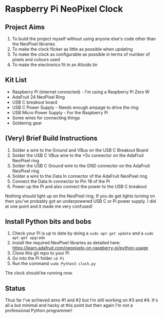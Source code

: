 # Raspberry Pi NeoPixel Clock

## Project Aims

1. To build the project myself without using anyone else's code other than the NeoPixel libraries
2. To make the clock flicker as little as possible when updating
3. To make the clock as configurable as possible in terms of number of pixels and colours used
4. To make the electronics fit in an Altoids tin

## Kit List

* Raspberry Pi (internet connected) - I'm using a Raspberry Pi Zero W
* AdaFruit 24 NeoPixel Ring
* USB C breakout board
* USB C Power Supply - Needs enough ampage to drive the ring
* USB Micro Power Supply - For the Raspberry Pi
* Some wires for connecting things
* Soldering gear

## (Very) Brief Build Instructions

1. Solder a wire to the Ground and VBus on the USB C Breakout Board
2. Solder the USB C VBus wire to the +5v connector on the AdaFruit NeoPixel ring
3. Solder the USB C Ground wire to the GND connector on the AdaFruit NeoPixel ring
4. Solder a wire to the Data In connector of the AdaFruit NeoPixel ring
5. Connect the Data In connector to Pin 18 of the Pi 
6. Power up the Pi and also connect the power to the USB C breakout

Nothing should light up on the NeoPixel ring. If you do get lights turning on then you've probably got an underpowered USB C or Pi power supply. I did at one point and it made me very confused!

## Install Python bits and bobs

1. Check your Pi is up to date by doing a `sudo apt-get update` and a `sudo apt-get upgrade`
2. Install the required NeoPixel libraries as detailed here: https://learn.adafruit.com/neopixels-on-raspberry-pi/python-usage
3. Clone this git repo to your Pi
4. Go into the Pi folder `cd Pi`
5. Run the command `sudo Python3 clock.py`

The clock should be running now.

## Status

Thus far I've achieved aims #1 and #2 but I'm still working on #3 and #4. It's all a but minimal and hacky at this point but then again I'm not a professional Python programmer!
